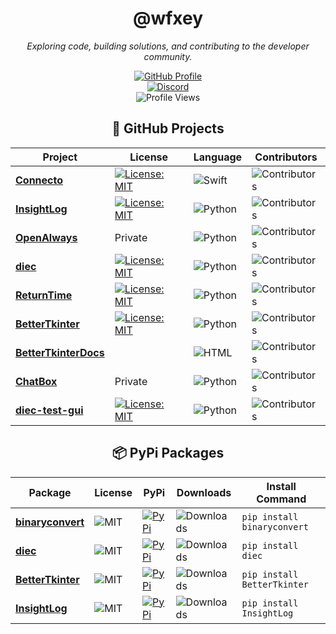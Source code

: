 <div align="center">

# @wfxey

*Exploring code, building solutions, and contributing to the developer community.*

[![GitHub Profile](https://img.shields.io/badge/GitHub-Profile-blue?logo=github&style=flat-square)](https://github.com/wfxey)  
[![Discord](https://img.shields.io/badge/Discord-5865F2?style=flat&logo=discord&logoColor=white)](https://discord.gg/rfrMnA4XCc)  
![Profile Views](https://komarev.com/ghpvc/?username=wfxey&color=red&style=flat-square)

## 📂 GitHub Projects

| **Project**                          | **License**         | **Language**                                                                 | **Contributors**                                                                                           |
|--------------------------------------|---------------------|------------------------------------------------------------------------------|-----------------------------------------------------------------------------------------------------------|
| [**Connecto**](https://github.com/Eldritchy/Connecto)       | [![License: MIT](https://img.shields.io/badge/License-MIT-yellow.svg)](https://opensource.org/licenses/MIT) | ![Swift](https://img.shields.io/badge/Swift-F05138?style=flat&logo=swift&logoColor=white)                  | ![Contributors](https://img.shields.io/github/contributors-anon/Eldritchy/Connecto)                      |
| [**InsightLog**](https://github.com/Eldritchy/InsightLog)   | [![License: MIT](https://img.shields.io/badge/License-MIT-yellow.svg)](https://opensource.org/licenses/MIT) | ![Python](https://img.shields.io/badge/Python-14354C?style=flat&logo=python&logoColor=white)               | ![Contributors](https://img.shields.io/github/contributors-anon/Eldritchy/InsightLog)                    |
| [**OpenAlways**](https://github.com/Eldritchy/OpenAlways)   | Private           | ![Python](https://img.shields.io/badge/Python-14354C?style=flat&logo=python&logoColor=white)               | ![Contributors](https://img.shields.io/github/contributors-anon/Eldritchy/OpenAlways)                    |
| [**diec**](https://github.com/Eldritchy/diec)               | [![License: MIT](https://img.shields.io/badge/License-MIT-yellow.svg)](https://opensource.org/licenses/MIT) | ![Python](https://img.shields.io/badge/Python-14354C?style=flat&logo=python&logoColor=white)               | ![Contributors](https://img.shields.io/github/contributors-anon/Eldritchy/diec)                          |
| [**ReturnTime**](https://github.com/Eldritchy/ReturnTime)   | [![License: MIT](https://img.shields.io/badge/License-MIT-yellow.svg)](https://opensource.org/licenses/MIT) | ![Python](https://img.shields.io/badge/Python-14354C?style=flat&logo=python&logoColor=white)               | ![Contributors](https://img.shields.io/github/contributors-anon/Eldritchy/ReturnTime)                    |
| [**BetterTkinter**](https://github.com/Eldritchy/BetterTkinter) | [![License: MIT](https://img.shields.io/badge/License-MIT-yellow.svg)](https://opensource.org/licenses/MIT) | ![Python](https://img.shields.io/badge/Python-14354C?style=flat&logo=python&logoColor=white)               | ![Contributors](https://img.shields.io/github/contributors-anon/Eldritchy/BetterTkinter)                 |
| [**BetterTkinterDocs**](https://github.com/Eldritchy/BetterTkinterDocs) |  | ![HTML](https://img.shields.io/badge/HTML-E34F26?style=flat&logo=html5&logoColor=white) | ![Contributors](https://img.shields.io/github/contributors-anon/Eldritchy/BetterTkinterDocs)             |
| [**ChatBox**](https://github.com/Eldritchy/ChatBox)         | Private           | ![Python](https://img.shields.io/badge/Python-14354C?style=flat&logo=python&logoColor=white)               | ![Contributors](https://img.shields.io/github/contributors-anon/Eldritchy/ChatBox)                       |
| [**diec-test-gui**](https://github.com/Eldritchy/diec-test-gui) | [![License: MIT](https://img.shields.io/badge/License-MIT-yellow.svg)](https://opensource.org/licenses/MIT) | ![Python](https://img.shields.io/badge/Python-14354C?style=flat&logo=python&logoColor=white)               | ![Contributors](https://img.shields.io/github/contributors-anon/Eldritchy/diec-test-gui)                 |

## 📦 PyPi Packages

| **Package** | **License** | **PyPi** | **Downloads** | **Install Command**                |
|-------------|-------------|----------|---------------|-------------------------------------|
| [**binaryconvert**](https://github.com/wfxey/binaryconvert) | ![MIT](https://img.shields.io/badge/License-MIT-blue) | [![PyPi](https://img.shields.io/badge/PyPi%20Link-FFFF00)](https://pypi.org/project/binaryconvert/) | ![Downloads](https://static.pepy.tech/badge/binaryconvert) | `pip install binaryconvert` |
| [**diec**](https://github.com/D-I-Projects/diec) | ![MIT](https://img.shields.io/badge/License-MIT-blue) | [![PyPi](https://img.shields.io/badge/PyPi%20Link-FFFF00)](https://pypi.org/project/diec/) | ![Downloads](https://static.pepy.tech/badge/diec) | `pip install diec` |
| [**BetterTkinter**](https://github.com/Eldritchy/BetterTkinter) | ![MIT](https://img.shields.io/badge/License-MIT-blue) | [![PyPi](https://img.shields.io/badge/PyPi%20Link-FFFF00)](https://pypi.org/project/BetterTkinter/) | ![Downloads](https://static.pepy.tech/badge/bettertkinter) | `pip install BetterTkinter` |
| [**InsightLog**](https://github.com/Eldritchy/InsightLog) | ![MIT](https://img.shields.io/badge/License-MIT-blue) | [![PyPi](https://img.shields.io/badge/PyPi%20Link-FFFF00)](https://pypi.org/project/InsightLog/) | ![Downloads](https://static.pepy.tech/badge/InsightLog) | `pip install InsightLog` |
